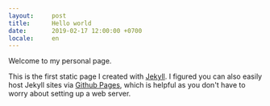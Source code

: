 ```yaml
---
layout:     post
title:      Hello world
date:       2019-02-17 12:00:00 +0700
locale:     en
---
```

Welcome to my personal page. 

This is the first static page I created with [Jekyll](https://jekyllrb.com/).
I figured you can also easily host Jekyll sites via [Github Pages](https://pages.github.com/), which is helpful as you don't have to worry about setting up a web server.